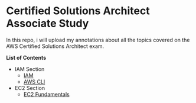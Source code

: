 # Certified Solutions Architect Associate Study 

In this repo, i will upload my annotations about all the topics covered on the AWS Certified Solutions Architect exam.

**List of Contents**
* IAM Section
    * [IAM](https://github.com/felipeNeves93/certified-solutions-architect-associate-study/blob/master/iam-aws%20cli/iam-topics.md)
    * [AWS CLI](https://github.com/felipeNeves93/certified-solutions-architect-associate-study/blob/master/iam-aws%20cli/aws-cli-topics.md)
* EC2 Section
    * [EC2 Fundamentals](https://github.com/felipeNeves93/certified-solutions-architect-associate-study/blob/master/ec2/ec2-fundamentals.md)

